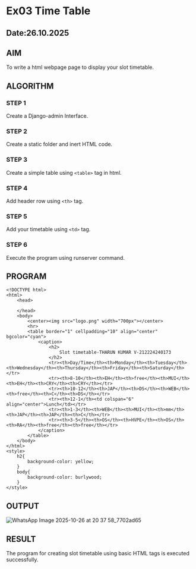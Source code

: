 # Ex03 Time Table
## Date:26.10.2025

## AIM
To write a html webpage page to display your slot timetable.

## ALGORITHM
### STEP 1
Create a Django-admin Interface.

### STEP 2
Create a static folder and inert HTML code.

### STEP 3
Create a simple table using ```<table>``` tag in html.

### STEP 4
Add header row using ```<th>``` tag.

### STEP 5
Add your timetable using ```<td>``` tag.

### STEP 6
Execute the program using runserver command.

## PROGRAM
```
<!DOCTYPE html>
<html>
    <head>

    </head>
    <body>
        <center><img src="logo.png" width="700px"></center>
        <hr>
        <table border="1" cellpadding="10" align="center" bgcolor="cyan">
            <caption>
                <h2>
                    Slot timetable-THARUN KUMAR V-212224240173
                </h2>
                <tr><th>Day/Time</th><th>Monday</th><th>Tuesday</th><th>Wednesday</th><th>Thursday</th><th>Friday</th><th>Saturday</th></tr>
                <tr><th>8-10</th><th>EH</th><th>free</th><th>MUI</th><th>EH</th><th>CRY</th><th>CRY</th></tr>
                <tr><th>10-12</th><th>JAP</th><th>DS</th><th>WEB</th><th>free</th><th>C</th><th>DS</th></tr>
                <tr><th>12-1</th><td colspan="6" align="center">Lunch</td></tr>
                <tr><th>1-3</th><th>WEB</th><th>MUI</th><th>mm</th><th>JAP</th><th>JAP</th><th>C</th></tr>
                <tr><th>3-5</th><th>OS</th><th>HVPE</th><th>OS</th><th>RA</th><th>free</th><th>free</th></tr>
            </caption>
        </table>
    </body>
</html>
<style>
    h2{
        background-color: yellow;
    }
    body{
        background-color: burlywood;
    }
</style>
```

## OUTPUT
![WhatsApp Image 2025-10-26 at 20 37 58_7702ad65](https://github.com/user-attachments/assets/99504b03-cf88-4794-919a-30111dce7def)


## RESULT
The program for creating slot timetable using basic HTML tags is executed successfully.
